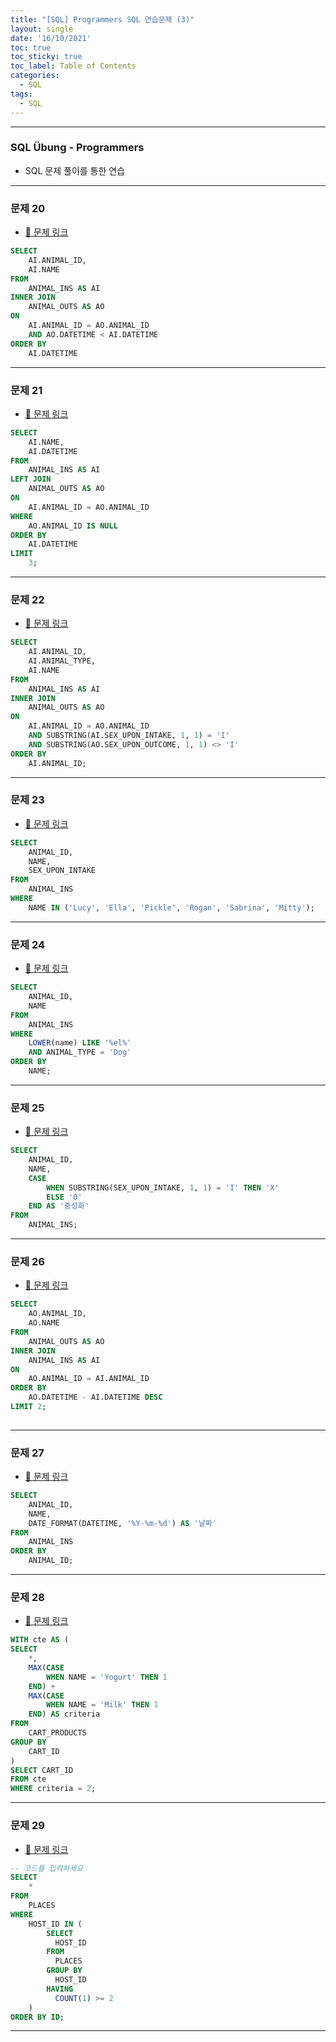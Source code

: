 ```yaml
---
title: "[SQL] Programmers SQL 연습문제 (3)"
layout: single
date: '16/10/2021'
toc: true
toc_sticky: true
toc_label: Table of Contents
categories:
  - SQL
tags:
  - SQL
---
```


---
### SQL Übung - Programmers
* SQL 문제 풀이를 통한 연습

---

### 문제 20
* [🔗 문제 링크](https://school.programmers.co.kr/learn/courses/30/lessons/59043)

```sql
SELECT
    AI.ANIMAL_ID,
    AI.NAME
FROM
    ANIMAL_INS AS AI
INNER JOIN
    ANIMAL_OUTS AS AO
ON
    AI.ANIMAL_ID = AO.ANIMAL_ID
    AND AO.DATETIME < AI.DATETIME 
ORDER BY
    AI.DATETIME
```

---

### 문제 21
* [🔗 문제 링크](https://school.programmers.co.kr/learn/courses/30/lessons/59044)

```sql
SELECT
    AI.NAME,
    AI.DATETIME
FROM 
    ANIMAL_INS AS AI
LEFT JOIN
    ANIMAL_OUTS AS AO
ON
    AI.ANIMAL_ID = AO.ANIMAL_ID
WHERE
    AO.ANIMAL_ID IS NULL
ORDER BY
    AI.DATETIME
LIMIT 
    3;
```

---

### 문제 22
* [🔗 문제 링크](https://school.programmers.co.kr/learn/courses/30/lessons/59045)

```sql
SELECT
    AI.ANIMAL_ID,
    AI.ANIMAL_TYPE,
    AI.NAME
FROM
    ANIMAL_INS AS AI
INNER JOIN
    ANIMAL_OUTS AS AO
ON
    AI.ANIMAL_ID = AO.ANIMAL_ID
    AND SUBSTRING(AI.SEX_UPON_INTAKE, 1, 1) = 'I'
    AND SUBSTRING(AO.SEX_UPON_OUTCOME, 1, 1) <> 'I'
ORDER BY
    AI.ANIMAL_ID;

```

---

### 문제 23
* [🔗 문제 링크](https://school.programmers.co.kr/learn/courses/30/lessons/59046)

```sql
SELECT
    ANIMAL_ID,
    NAME,
    SEX_UPON_INTAKE
FROM 
    ANIMAL_INS
WHERE
    NAME IN ('Lucy', 'Ella', 'Pickle', 'Rogan', 'Sabrina', 'Mitty');

```

---

### 문제 24
* [🔗 문제 링크](https://school.programmers.co.kr/learn/courses/30/lessons/59047)

```sql
SELECT
    ANIMAL_ID,
    NAME
FROM
    ANIMAL_INS
WHERE
    LOWER(name) LIKE '%el%'
    AND ANIMAL_TYPE = 'Dog'
ORDER BY
    NAME;

```

---

### 문제 25
* [🔗 문제 링크](https://school.programmers.co.kr/learn/courses/30/lessons/59409)

```sql
SELECT
    ANIMAL_ID,
    NAME,
    CASE
        WHEN SUBSTRING(SEX_UPON_INTAKE, 1, 1) = 'I' THEN 'X'
        ELSE 'O'
    END AS '중성화'
FROM 
    ANIMAL_INS;

```

---

### 문제 26
* [🔗 문제 링크](https://school.programmers.co.kr/learn/courses/30/lessons/59411)

```sql
SELECT
    AO.ANIMAL_ID,
    AO.NAME
FROM
    ANIMAL_OUTS AS AO
INNER JOIN
    ANIMAL_INS AS AI
ON
    AO.ANIMAL_ID = AI.ANIMAL_ID
ORDER BY
    AO.DATETIME - AI.DATETIME DESC
LIMIT 2;
    
```

---

### 문제 27
* [🔗 문제 링크](https://school.programmers.co.kr/learn/courses/30/lessons/59414#fn1)

```sql
SELECT
    ANIMAL_ID,
    NAME,
    DATE_FORMAT(DATETIME, '%Y-%m-%d') AS '날짜'
FROM 
    ANIMAL_INS
ORDER BY
    ANIMAL_ID;

```

---

### 문제 28
* [🔗 문제 링크](https://school.programmers.co.kr/learn/courses/30/lessons/62284)

```sql
WITH cte AS (
SELECT
    *,
    MAX(CASE 
        WHEN NAME = 'Yogurt' THEN 1
    END) +
    MAX(CASE 
        WHEN NAME = 'Milk' THEN 1
    END) AS criteria
FROM
    CART_PRODUCTS
GROUP BY
    CART_ID
)
SELECT CART_ID
FROM cte
WHERE criteria = 2;

```

---

### 문제 29
* [🔗 문제 링크](https://school.programmers.co.kr/learn/courses/30/lessons/77487)

```sql
-- 코드를 입력하세요
SELECT
    *
FROM
    PLACES
WHERE
    HOST_ID IN (
        SELECT 
          HOST_ID
        FROM 
          PLACES
        GROUP BY 
          HOST_ID
        HAVING 
          COUNT(1) >= 2
    )
ORDER BY ID;

```

---